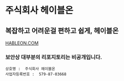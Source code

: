 # 주식회사 헤이블온

## 복잡하고 어려운걸 편하고 쉽게, 헤이블온
[HABLEON.COM](https://hableon.com/)

### 보안상 대부분의 리포지토리는 비공개입니다.

```
상호명 :  주식회사 헤이블온
사업자등록번호 :  579-87-03668
```
